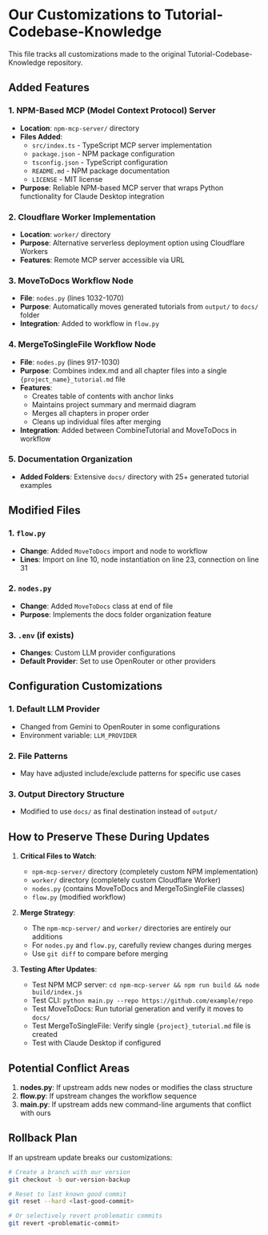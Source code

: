 # Our Customizations to Tutorial-Codebase-Knowledge

This file tracks all customizations made to the original Tutorial-Codebase-Knowledge repository.

## Added Features

### 1. NPM-Based MCP (Model Context Protocol) Server
- **Location**: `npm-mcp-server/` directory
- **Files Added**:
  - `src/index.ts` - TypeScript MCP server implementation
  - `package.json` - NPM package configuration
  - `tsconfig.json` - TypeScript configuration
  - `README.md` - NPM package documentation
  - `LICENSE` - MIT license
- **Purpose**: Reliable NPM-based MCP server that wraps Python functionality for Claude Desktop integration

### 2. Cloudflare Worker Implementation
- **Location**: `worker/` directory
- **Purpose**: Alternative serverless deployment option using Cloudflare Workers
- **Features**: Remote MCP server accessible via URL

### 3. MoveToDocs Workflow Node
- **File**: `nodes.py` (lines 1032-1070)
- **Purpose**: Automatically moves generated tutorials from `output/` to `docs/` folder
- **Integration**: Added to workflow in `flow.py`

### 4. MergeToSingleFile Workflow Node
- **File**: `nodes.py` (lines 917-1030)
- **Purpose**: Combines index.md and all chapter files into a single `{project_name}_tutorial.md` file
- **Features**:
  - Creates table of contents with anchor links
  - Maintains project summary and mermaid diagram
  - Merges all chapters in proper order
  - Cleans up individual files after merging
- **Integration**: Added between CombineTutorial and MoveToDocs in workflow

### 5. Documentation Organization
- **Added Folders**: Extensive `docs/` directory with 25+ generated tutorial examples

## Modified Files

### 1. `flow.py`
- **Change**: Added `MoveToDocs` import and node to workflow
- **Lines**: Import on line 10, node instantiation on line 23, connection on line 31

### 2. `nodes.py`
- **Change**: Added `MoveToDocs` class at end of file
- **Purpose**: Implements the docs folder organization feature

### 3. `.env` (if exists)
- **Changes**: Custom LLM provider configurations
- **Default Provider**: Set to use OpenRouter or other providers

## Configuration Customizations

### 1. Default LLM Provider
- Changed from Gemini to OpenRouter in some configurations
- Environment variable: `LLM_PROVIDER`

### 2. File Patterns
- May have adjusted include/exclude patterns for specific use cases

### 3. Output Directory Structure
- Modified to use `docs/` as final destination instead of `output/`

## How to Preserve These During Updates

1. **Critical Files to Watch**:
   - `npm-mcp-server/` directory (completely custom NPM implementation)
   - `worker/` directory (completely custom Cloudflare Worker)
   - `nodes.py` (contains MoveToDocs and MergeToSingleFile classes)
   - `flow.py` (modified workflow)

2. **Merge Strategy**:
   - The `npm-mcp-server/` and `worker/` directories are entirely our additions
   - For `nodes.py` and `flow.py`, carefully review changes during merges
   - Use `git diff` to compare before merging

3. **Testing After Updates**:
   - Test NPM MCP server: `cd npm-mcp-server && npm run build && node build/index.js`
   - Test CLI: `python main.py --repo https://github.com/example/repo`
   - Test MoveToDocs: Run tutorial generation and verify it moves to `docs/`
   - Test MergeToSingleFile: Verify single `{project}_tutorial.md` file is created
   - Test with Claude Desktop if configured

## Potential Conflict Areas

1. **nodes.py**: If upstream adds new nodes or modifies the class structure
2. **flow.py**: If upstream changes the workflow sequence
3. **main.py**: If upstream adds new command-line arguments that conflict with ours

## Rollback Plan

If an upstream update breaks our customizations:
```bash
# Create a branch with our version
git checkout -b our-version-backup

# Reset to last known good commit
git reset --hard <last-good-commit>

# Or selectively revert problematic commits
git revert <problematic-commit>
```